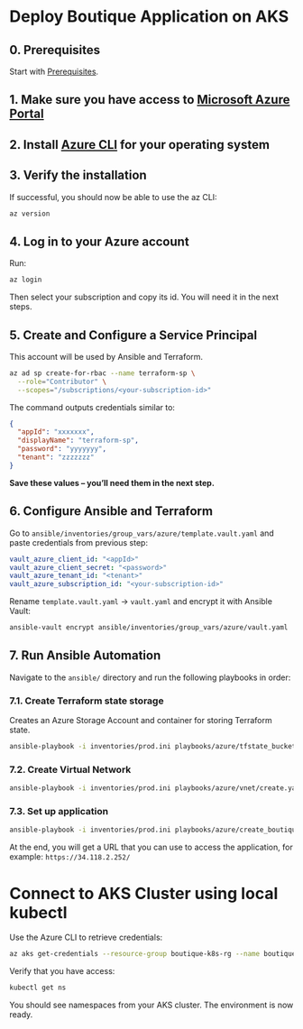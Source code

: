 # Deploy Boutique Application on AKS

## 0. Prerequisites
Start with [Prerequisites](./Prerequisites.md).

## 1. Make sure you have access to [Microsoft Azure Portal](https://portal.azure.com/#home)

## 2. Install [Azure CLI](https://learn.microsoft.com/pl-pl/cli/azure/install-azure-cli?view=azure-cli-latest) for your operating system

## 3. Verify the installation

If successful, you should now be able to use the az CLI:
```sh
az version
```

## 4. Log in to your Azure account

Run:
```sh
az login
```

Then select your subscription and copy its id.
You will need it in the next steps.

## 5. Create and Configure a Service Principal

This account will be used by Ansible and Terraform.
```sh
az ad sp create-for-rbac --name terraform-sp \
  --role="Contributor" \
  --scopes="/subscriptions/<your-subscription-id>"
```

The command outputs credentials similar to:
```json
{
  "appId": "xxxxxxx",
  "displayName": "terraform-sp",
  "password": "yyyyyyy",
  "tenant": "zzzzzzz"
}
```

**Save these values – you’ll need them in the next step.**

## 6. Configure Ansible and Terraform

Go to `ansible/inventories/group_vars/azure/template.vault.yaml` and paste credentials from previous step:

```yaml
vault_azure_client_id: "<appId>"
vault_azure_client_secret: "<password>"
vault_azure_tenant_id: "<tenant>"
vault_azure_subscription_id: "<your-subscription-id>"
```

Rename `template.vault.yaml` → `vault.yaml` and encrypt it with Ansible Vault:
```sh
ansible-vault encrypt ansible/inventories/group_vars/azure/vault.yaml
```

## 7. Run Ansible Automation

Navigate to the `ansible/` directory and run the following playbooks in order:

### 7.1. Create Terraform state storage

Creates an Azure Storage Account and container for storing Terraform state.

```sh
ansible-playbook -i inventories/prod.ini playbooks/azure/tfstate_bucket/create.yaml -v --ask-vault-pass
```

### 7.2. Create Virtual Network

```sh
ansible-playbook -i inventories/prod.ini playbooks/azure/vnet/create.yaml -v --ask-vault-pass
```

### 7.3. Set up application
```sh
ansible-playbook -i inventories/prod.ini playbooks/azure/create_boutique.yaml -v --ask-vault-pass
```

At the end, you will get a URL that you can use to access the application, for example: `https://34.118.2.252/`

# Connect to AKS Cluster using local kubectl

Use the Azure CLI to retrieve credentials:

```sh
az aks get-credentials --resource-group boutique-k8s-rg --name boutique-k8s-cluster
```

Verify that you have access:

```sh
kubectl get ns
```

You should see namespaces from your AKS cluster. The environment is now ready.
